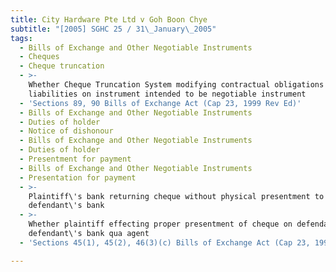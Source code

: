 ```yaml
---
title: City Hardware Pte Ltd v Goh Boon Chye
subtitle: "[2005] SGHC 25 / 31\_January\_2005"
tags:
  - Bills of Exchange and Other Negotiable Instruments
  - Cheques
  - Cheque truncation
  - >-
    Whether Cheque Truncation System modifying contractual obligations or
    liabilities on instrument intended to be negotiable instrument
  - 'Sections 89, 90 Bills of Exchange Act (Cap 23, 1999 Rev Ed)'
  - Bills of Exchange and Other Negotiable Instruments
  - Duties of holder
  - Notice of dishonour
  - Bills of Exchange and Other Negotiable Instruments
  - Duties of holder
  - Presentment for payment
  - Bills of Exchange and Other Negotiable Instruments
  - Presentation for payment
  - >-
    Plaintiff\'s bank returning cheque without physical presentment to
    defendant\'s bank
  - >-
    Whether plaintiff effecting proper presentment of cheque on defendant or
    defendant\'s bank qua agent
  - 'Sections 45(1), 45(2), 46(3)(c) Bills of Exchange Act (Cap 23, 1999 Rev Ed)'

---
```


